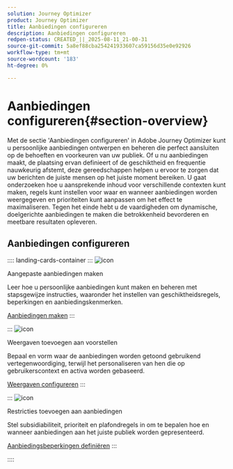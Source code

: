 ```yaml
---
solution: Journey Optimizer
product: Journey Optimizer
title: Aanbiedingen configureren
description: Aanbiedingen configureren
redpen-status: CREATED_||_2025-08-11_21-00-31
source-git-commit: 5a8ef88cba254241933607ca59156d35e0e92926
workflow-type: tm+mt
source-wordcount: '183'
ht-degree: 0%

---
```



# Aanbiedingen configureren{#section-overview}

Met de sectie &#39;Aanbiedingen configureren&#39; in Adobe Journey Optimizer kunt u persoonlijke aanbiedingen ontwerpen en beheren die perfect aansluiten op de behoeften en voorkeuren van uw publiek. Of u nu aanbiedingen maakt, de plaatsing ervan definieert of de geschiktheid en frequentie nauwkeurig afstemt, deze gereedschappen helpen u ervoor te zorgen dat uw berichten de juiste mensen op het juiste moment bereiken. U gaat onderzoeken hoe u aansprekende inhoud voor verschillende contexten kunt maken, regels kunt instellen voor waar en wanneer aanbiedingen worden weergegeven en prioriteiten kunt aanpassen om het effect te maximaliseren. Tegen het einde hebt u de vaardigheden om dynamische, doelgerichte aanbiedingen te maken die betrokkenheid bevorderen en meetbare resultaten opleveren.

## Aanbiedingen configureren

:::: landing-cards-container
:::
![icon](https://cdn.experienceleague.adobe.com/icons/circle-play.svg?lang=nl-NL)

Aangepaste aanbiedingen maken

Leer hoe u persoonlijke aanbiedingen kunt maken en beheren met stapsgewijze instructies, waaronder het instellen van geschiktheidsregels, beperkingen en aanbiedingskenmerken.

[Aanbiedingen maken](../using/offers/offer-library/creating-personalized-offers.md)
:::

:::
![icon](https://cdn.experienceleague.adobe.com/icons/puzzle-piece.svg?lang=nl-NL)

Weergaven toevoegen aan voorstellen

Bepaal en vorm waar de aanbiedingen worden getoond gebruikend vertegenwoordiging, terwijl het personaliseren van hen die op gebruikerscontext en activa worden gebaseerd.

[Weergaven configureren](../using/offers/offer-library/add-representations.md)
:::

:::
![icon](https://cdn.experienceleague.adobe.com/icons/bullseye.svg?lang=nl-NL)

Restricties toevoegen aan aanbiedingen

Stel subsidiabiliteit, prioriteit en plafondregels in om te bepalen hoe en wanneer aanbiedingen aan het juiste publiek worden gepresenteerd.

[Aanbiedingsbeperkingen definiëren](../using/offers/offer-library/add-constraints.md)
:::

::::
